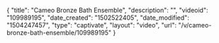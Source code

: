 {
    "title": "Cameo Bronze Bath Ensemble",
    "description": "",
    "videoid": "109989195",
    "date_created": "1502522405",
    "date_modified": "1504247457",
    "type": "captivate",
    "layout": "video",
    "url": "\/v\/cameo-bronze-bath-ensemble\/109989195"
}